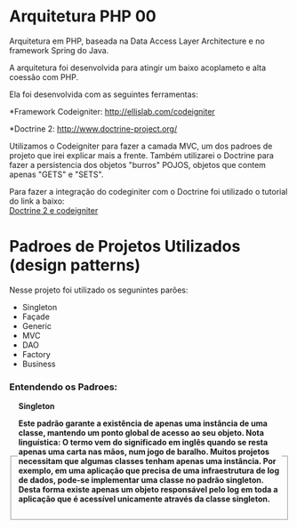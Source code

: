 Arquitetura PHP 00
================
Arquitetura em PHP, baseada na Data Access Layer Architecture e no framework Spring do Java.

A arquitetura foi desenvolvida para atingir um baixo acoplameto e alta coessão com PHP.

Ela foi desenvolvida com as seguintes ferramentas:

*Framework Codeigniter: http://ellislab.com/codeigniter

*Doctrine 2: http://www.doctrine-project.org/

Utilizamos o Codeigniter para fazer a camada MVC, um dos padroes de projeto que irei explicar mais a frente. Também utilizarei o Doctrine para fazer a persistencia dos objetos "burros" POJOS, objetos que contem apenas "GETS" e "SETS".

Para fazer a integração do codeginiter com o Doctrine foi utilizado o tutorial do link a baixo:
<br>
<a href="http://imasters.com.br/artigo/25199/codeigniter/como-realizar-a-integracao-do-codeigniter-com-doctrine-2/" target="_black">Doctrine 2 e codeigniter</a>

<h1>Padroes de Projetos Utilizados (design patterns)</h1>

Nesse projeto foi utilizado os segunintes parões:
<ul>
  <li>Singleton</li>
  <li>Façade</li>
  <li>Generic</li>
  <li>MVC</li>
  <li>DAO</li>
  <li>Factory</li>
  <li>Business</li>
</ul>

<h3>Entendendo os Padroes:</h3>

<fieldset>
<legend><b>Singleton</b</legend>
<p>Este padrão garante a existência de apenas uma instância de uma classe, mantendo um ponto global de acesso ao seu objeto.
Nota linguística: O termo vem do significado em inglês quando se resta apenas uma carta nas mãos, num jogo de baralho.
Muitos projetos necessitam que algumas classes tenham apenas uma instância. Por exemplo, em uma aplicação que precisa de uma infraestrutura de log de dados, pode-se implementar uma classe no padrão singleton. Desta forma existe apenas um objeto responsável pelo log em toda a aplicação que é acessível unicamente através da classe singleton.</p>
</fieldset>
